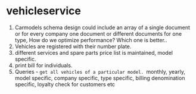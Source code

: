 # vehicleservice
1. Carmodels schema design could include an array of a single document or for every company one document or different documents for one type, How do we optimize performance? Which one is better..
2. Vehicles are registered with their number plate.
3. different services and spare parts price list is maintained, model specific.
4. print bill for individuals.
5. Queries - 
`get all vehicles of a particular model.
`monthly, yearly, model specific, company specific, type specific, billing denomination specific, loyalty check for customers etc
